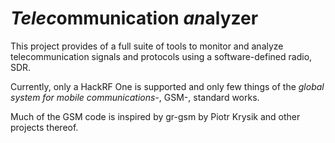# *Telec*ommunication *an*alyzer #

This project provides of a full suite of tools to monitor and analyze
telecommunication signals and protocols using a software-defined
radio, SDR.

Currently, only a HackRF One is supported and only few things of the
_global system for mobile communications-_, GSM-, standard works.

Much of the GSM code is inspired by gr-gsm by Piotr Krysik and other
projects thereof.
